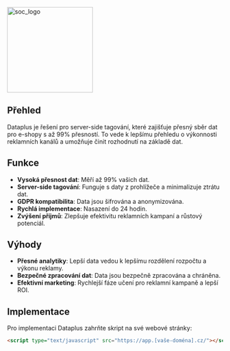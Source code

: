 <img src="https://github.com/Advisio-Marketing/DataPlus/assets/142779458/94e4d6b5-4f8c-43b0-8e31-dd572ae659a6" alt="soc_logo" width="200"/>

## Přehled

Dataplus je řešení pro server-side tagování, které zajišťuje přesný sběr dat pro e-shopy s až 99% přesností. To vede k lepšímu přehledu o výkonnosti reklamních kanálů a umožňuje činit rozhodnutí na základě dat.

## Funkce

- **Vysoká přesnost dat**: Měří až 99% vašich dat.
- **Server-side tagování**: Funguje s daty z prohlížeče a minimalizuje ztrátu dat.
- **GDPR kompatibilita**: Data jsou šifrována a anonymizována.
- **Rychlá implementace**: Nasazení do 24 hodin.
- **Zvýšení příjmů**: Zlepšuje efektivitu reklamních kampaní a růstový potenciál.

## Výhody

- **Přesné analytiky**: Lepší data vedou k lepšímu rozdělení rozpočtu a výkonu reklamy.
- **Bezpečné zpracování dat**: Data jsou bezpečně zpracována a chráněna.
- **Efektivní marketing**: Rychlejší fáze učení pro reklamní kampaně a lepší ROI.

## Implementace

Pro implementaci Dataplus zahrňte skript na své webové stránky:

```html
<script type="text/javascript" src="https://app.[vaše-doména].cz/"></script>
```
